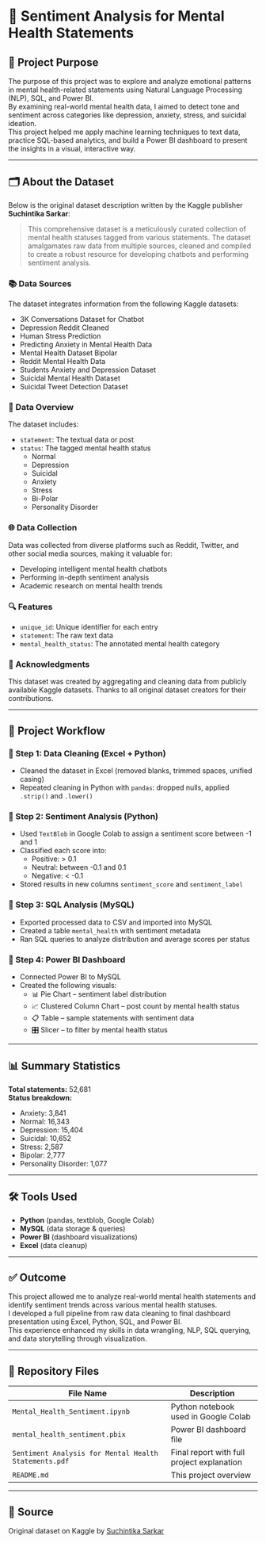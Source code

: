 # 🧠 Sentiment Analysis for Mental Health Statements

## 📌 Project Purpose

The purpose of this project was to explore and analyze emotional patterns in mental health-related statements using Natural Language Processing (NLP), SQL, and Power BI.  
By examining real-world mental health data, I aimed to detect tone and sentiment across categories like depression, anxiety, stress, and suicidal ideation.  
This project helped me apply machine learning techniques to text data, practice SQL-based analytics, and build a Power BI dashboard to present the insights in a visual, interactive way.

---

## 🗂️ About the Dataset

Below is the original dataset description written by the Kaggle publisher **Suchintika Sarkar**:

> This comprehensive dataset is a meticulously curated collection of mental health statuses tagged from various statements. The dataset amalgamates raw data from multiple sources, cleaned and compiled to create a robust resource for developing chatbots and performing sentiment analysis.

### 📚 Data Sources

The dataset integrates information from the following Kaggle datasets:

- 3K Conversations Dataset for Chatbot  
- Depression Reddit Cleaned  
- Human Stress Prediction  
- Predicting Anxiety in Mental Health Data  
- Mental Health Dataset Bipolar  
- Reddit Mental Health Data  
- Students Anxiety and Depression Dataset  
- Suicidal Mental Health Dataset  
- Suicidal Tweet Detection Dataset  

### 🧾 Data Overview

The dataset includes:

- `statement`: The textual data or post  
- `status`: The tagged mental health status  
  - Normal  
  - Depression  
  - Suicidal  
  - Anxiety  
  - Stress  
  - Bi-Polar  
  - Personality Disorder  

### 🌐 Data Collection

Data was collected from diverse platforms such as Reddit, Twitter, and other social media sources, making it valuable for:

- Developing intelligent mental health chatbots  
- Performing in-depth sentiment analysis  
- Academic research on mental health trends  

### 🔍 Features

- `unique_id`: Unique identifier for each entry  
- `statement`: The raw text data  
- `mental_health_status`: The annotated mental health category  

### 🙏 Acknowledgments

This dataset was created by aggregating and cleaning data from publicly available Kaggle datasets. Thanks to all original dataset creators for their contributions.

---

## 🔄 Project Workflow

### 🔹 Step 1: Data Cleaning (Excel + Python)
- Cleaned the dataset in Excel (removed blanks, trimmed spaces, unified casing)
- Repeated cleaning in Python with `pandas`: dropped nulls, applied `.strip()` and `.lower()`

### 🔹 Step 2: Sentiment Analysis (Python)
- Used `TextBlob` in Google Colab to assign a sentiment score between -1 and 1
- Classified each score into:
  - Positive: > 0.1
  - Neutral: between -0.1 and 0.1
  - Negative: < -0.1
- Stored results in new columns `sentiment_score` and `sentiment_label`

### 🔹 Step 3: SQL Analysis (MySQL)
- Exported processed data to CSV and imported into MySQL
- Created a table `mental_health` with sentiment metadata
- Ran SQL queries to analyze distribution and average scores per status

### 🔹 Step 4: Power BI Dashboard
- Connected Power BI to MySQL
- Created the following visuals:
  - 📊 Pie Chart – sentiment label distribution  
  - 📈 Clustered Column Chart – post count by mental health status  
  - 📋 Table – sample statements with sentiment data  
  - 🎛️ Slicer – to filter by mental health status  

---

## 📊 Summary Statistics

**Total statements:** 52,681  
**Status breakdown:**
- Anxiety: 3,841  
- Normal: 16,343  
- Depression: 15,404  
- Suicidal: 10,652  
- Stress: 2,587  
- Bipolar: 2,777  
- Personality Disorder: 1,077  

---

## 🛠️ Tools Used

- **Python** (pandas, textblob, Google Colab)  
- **MySQL** (data storage & queries)  
- **Power BI** (dashboard visualizations)  
- **Excel** (data cleanup)

---

## ✅ Outcome

This project allowed me to analyze real-world mental health statements and identify sentiment trends across various mental health statuses.  
I developed a full pipeline from raw data cleaning to final dashboard presentation using Excel, Python, SQL, and Power BI.  
This experience enhanced my skills in data wrangling, NLP, SQL querying, and data storytelling through visualization.

---

## 📎 Repository Files

| File Name                               | Description                                      |
|----------------------------------------|--------------------------------------------------|
| `Mental_Health_Sentiment.ipynb`        | Python notebook used in Google Colab            |
| `mental_health_sentiment.pbix`         | Power BI dashboard file                         |
| `Sentiment Analysis for Mental Health Statements.pdf` | Final report with full project explanation |
| `README.md`                            | This project overview                           |

---

## 🔗 Source

Original dataset on Kaggle by [Suchintika Sarkar](https://www.kaggle.com/datasets/suchintikasarkar/sentiment-analysis-for-mental-health)

